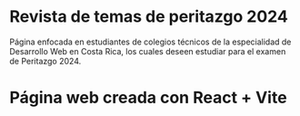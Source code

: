 # Revista de temas de peritazgo 2024

Página enfocada en estudiantes de colegios técnicos de la especialidad de Desarrollo Web en Costa Rica, los cuales deseen estudiar para el examen de Peritazgo 2024.

# Página web creada con React + Vite 
